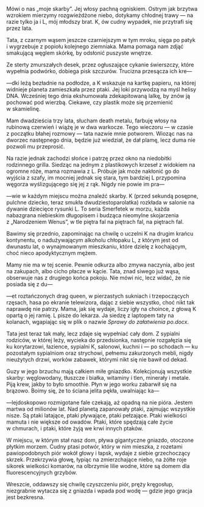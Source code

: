 Mówi o nas „moje skarby”. Jej włosy pachną ogniskiem. Ostrym jak brzytwa wzrokiem mierzymy rozgwieżdżone niebo, dotykamy chłodnej trawy — na razie tylko ja i L, mój młodszy brat. K, ów cudny wypadek, nie przytrafi się przez lata.

Tata, z czarnym wąsem jeszcze czarniejszym w tym mroku, sięga po patyk i wygrzebuje z popiołu kolejnego ziemniaka. Mama pomaga nam zdjąć smakującą węglem skórkę, by odsłonić puszyste wnętrze.

Ze sterty zmurszałych desek, przez ogłuszające cykanie świerszczy, które wypełnia podwórko, dobiega pisk szczurów. Trucizna przesącza ich kre—

—dki leżą bezładnie na podłodze, a K wskazuje na kartkę papieru, na której widnieje planeta zamieszkała przez ptaki. Jej loki przywodzą na myśl helisy DNA. Wcześniej tego dnia ekshumowała zdekapitowaną lalkę, by znów ją pochować pod wierzbą. Ciekawe, czy plastik może się przemienić w skamielinę.

Mam dwadzieścia trzy lata, słucham death metalu, farbuję włosy na rubinową czerwień i wiążę je w dwa warkocze. Tego wieczoru — w czasie z początku błahej rozmowy — tata nazwie mnie potworem. Wioząc nas na dworzec następnego dnia, będzie już wiedział, że dał plamę, lecz duma nie pozwoli mu przeprosić.

Na razie jednak zachodzi słońce i patrzę przez okno na niedobitki rodzinnego grilla. Siedząc na jednym z plastikowych krzeseł z widokiem na ogromne róże, mama rozmawia z L. Próbuje jak może nakłonić go do wyjścia z szafy, im mocniej jednak się stara, tym bardziej L przypomina węgorza wyślizgującego się jej z rąk. Nigdy nie powie im pra—

—wie w każdym miejscu można znaleźć skarby. K (przed sekundą posępne, pulchne dziecko, teraz smukła dwudziestoparolatka) rozkłada w salonie na dywanie dziecięce rysunki L. To seria Smerfetek w morzu, każda nabazgrana niebieskim długopisem i budząca nieomylne skojarzenia z „Narodzeniem Wenus”, w tle piętra fal na piętrach fal, na piętrach fal.

Bawimy się przednio, zapominając na chwilę o uczelni K na drugim krańcu kontynentu, o nadużywającym alkoholu chłopaku L, z którym jest od dwunastu lat, o wynajmowanym mieszkaniu, które dzielę z kochającym, choć nieco apodyktycznym mężem.

Mamy nie ma w tej scenie. Pewnie odkurza albo zmywa naczynia, albo jest na zakupach, albo cicho płacze w kącie. Tata, znad siwego już wąsa, obserwuje nas z drugiego końca pokoju. Nie mówi nic, lecz widać, że nie posiada się z du—

—et roztańczonych drag queen, w pierzastych sukniach i trzepoczących rzęsach, hasa po ekranie telewizora, dając z siebie wszystko, choć nikt tak naprawdę nie patrzy. Mama, jak się wydaje, liczy igły na choince, z głową K opartą o jej ramię. L pisze do lekarza. Ja siedzę z laptopem taty na kolanach, wgapiając się w plik o nazwie _Sprawy do załatwienia po.docx_.

Tata jest teraz tak mały, lecz zdaje się wypełniać cały dom. Z sypialni rodziców, w której leży, wycieka do przedsionka, następnie rozgałęzia się ku korytarzowi, łazience, sypialni K, salonowi, kuchni i — po schodach — ku pozostałym sypialniom oraz strychowi, pełnemu zakurzonych mebli, nigdy nieużytych drzwi, worków zabawek, którymi nikt się nie bawił od dekad.

Guzy w jego brzuchu mają całkiem miłe gniazdko. Kolekcjonują wszystkie skarby: węglowodany, tłuszcze i białka, witaminy i tlen, minerały i metale. Piją krew, jakby to było smoothie. Płyn w jego worku zabarwił się na brązowo. Boimy się, że to ściana jelita pękła, uwalniając ka—

—lejdoskopowo rozmigotane fale czekają, aż opadną na nie pióra. Jestem martwa od milionów lat. Nad planetą zapanowały ptaki, zajmując wszystkie nisze. Są ptaki latające, ptaki pływające, ptaki pełzające. Ptaki wielkości mamuta i nie większe od owadów. Ptaki, które spędzają całe życie w chmurach, i ptaki, które żyją we krwi innych ptaków.

W miejscu, w którym stał nasz dom, pływa gigantyczne gniazdo, otoczone płytkim morzem. Cudny ptasi potwór, który w nim mieszka, z rozetami pawiopodobnych piór wokół głowy i łapsk, wydaje z siebie grzechoczący skrzek. Przekrzywia głowę, łypiąc na zmierzchające niebo, na żółte roje sikorek wielkości komarów, na olbrzymie lilie wodne, które są domem dla fluorescencyjnych grzybów.

Wreszcie, oddawszy się chwilę czyszczeniu piór, pręży kręgosłup, niezgrabnie wytacza się z gniazda i wpada pod wodę — gdzie jego gracja jest bezkresna.